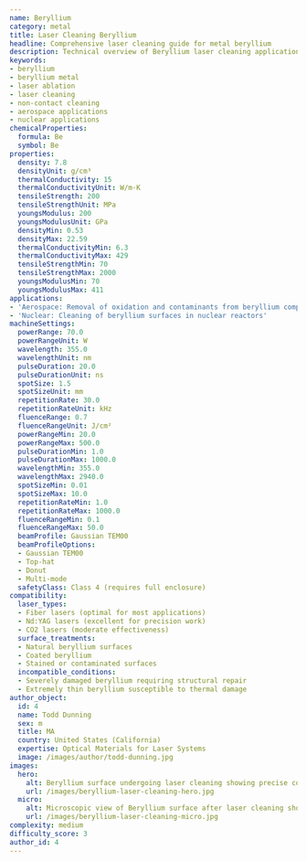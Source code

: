 ```yaml
---
name: Beryllium
category: metal
title: Laser Cleaning Beryllium
headline: Comprehensive laser cleaning guide for metal beryllium
description: Technical overview of Beryllium laser cleaning applications and parameters
keywords:
- beryllium
- beryllium metal
- laser ablation
- laser cleaning
- non-contact cleaning
- aerospace applications
- nuclear applications
chemicalProperties:
  formula: Be
  symbol: Be
properties:
  density: 7.8
  densityUnit: g/cm³
  thermalConductivity: 15
  thermalConductivityUnit: W/m·K
  tensileStrength: 200
  tensileStrengthUnit: MPa
  youngsModulus: 200
  youngsModulusUnit: GPa
  densityMin: 0.53
  densityMax: 22.59
  thermalConductivityMin: 6.3
  thermalConductivityMax: 429
  tensileStrengthMin: 70
  tensileStrengthMax: 2000
  youngsModulusMin: 70
  youngsModulusMax: 411
applications:
- 'Aerospace: Removal of oxidation and contaminants from beryllium components'
- 'Nuclear: Cleaning of beryllium surfaces in nuclear reactors'
machineSettings:
  powerRange: 70.0
  powerRangeUnit: W
  wavelength: 355.0
  wavelengthUnit: nm
  pulseDuration: 20.0
  pulseDurationUnit: ns
  spotSize: 1.5
  spotSizeUnit: mm
  repetitionRate: 30.0
  repetitionRateUnit: kHz
  fluenceRange: 0.7
  fluenceRangeUnit: J/cm²
  powerRangeMin: 20.0
  powerRangeMax: 500.0
  pulseDurationMin: 1.0
  pulseDurationMax: 1000.0
  wavelengthMin: 355.0
  wavelengthMax: 2940.0
  spotSizeMin: 0.01
  spotSizeMax: 10.0
  repetitionRateMin: 1.0
  repetitionRateMax: 1000.0
  fluenceRangeMin: 0.1
  fluenceRangeMax: 50.0
  beamProfile: Gaussian TEM00
  beamProfileOptions:
  - Gaussian TEM00
  - Top-hat
  - Donut
  - Multi-mode
  safetyClass: Class 4 (requires full enclosure)
compatibility:
  laser_types:
  - Fiber lasers (optimal for most applications)
  - Nd:YAG lasers (excellent for precision work)
  - CO2 lasers (moderate effectiveness)
  surface_treatments:
  - Natural beryllium surfaces
  - Coated beryllium
  - Stained or contaminated surfaces
  incompatible_conditions:
  - Severely damaged beryllium requiring structural repair
  - Extremely thin beryllium susceptible to thermal damage
author_object:
  id: 4
  name: Todd Dunning
  sex: m
  title: MA
  country: United States (California)
  expertise: Optical Materials for Laser Systems
  image: /images/author/todd-dunning.jpg
images:
  hero:
    alt: Beryllium surface undergoing laser cleaning showing precise contamination removal
    url: /images/beryllium-laser-cleaning-hero.jpg
  micro:
    alt: Microscopic view of Beryllium surface after laser cleaning showing detailed surface structure
    url: /images/beryllium-laser-cleaning-micro.jpg
complexity: medium
difficulty_score: 3
author_id: 4
---
```

